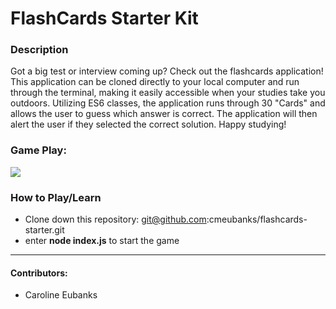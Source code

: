 # FlashCards Starter Kit

### Description
Got a big test or interview coming up? Check out the flashcards application! This application can be cloned directly to your local computer and run through the terminal, making it easily accessible when your studies take you outdoors. Utilizing ES6 classes, the application runs through 30 "Cards" and allows the user to guess which answer is correct. The application will then alert the user if they selected the correct solution. Happy studying!

### Game Play:
![](https://media.giphy.com/media/SkKQuWyBVqADrvJQ45/giphy.gif)

### How to Play/Learn
- Clone down this repository: git@github.com:cmeubanks/flashcards-starter.git
- enter **node index.js** to start the game

******************************************************************

#### Contributors:
- Caroline Eubanks

